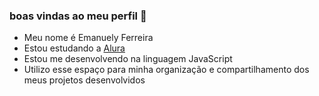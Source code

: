 ### boas vindas ao meu perfil 💙 

- Meu nome é Emanuely Ferreira
- Estou estudando a [Alura](https://www.alura.com.br)
- Estou me desenvolvendo na linguagem JavaScript
- Utilizo esse espaço para minha organização e compartilhamento dos meus projetos desenvolvidos
